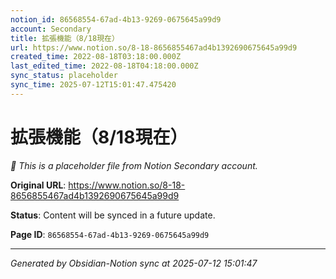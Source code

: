 ```yaml
---
notion_id: 86568554-67ad-4b13-9269-0675645a99d9
account: Secondary
title: 拡張機能（8/18現在）
url: https://www.notion.so/8-18-8656855467ad4b1392690675645a99d9
created_time: 2022-08-18T03:18:00.000Z
last_edited_time: 2022-08-18T04:18:00.000Z
sync_status: placeholder
sync_time: 2025-07-12T15:01:47.475420
---
```


# 拡張機能（8/18現在）

*🔄 This is a placeholder file from Notion Secondary account.*

**Original URL**: https://www.notion.so/8-18-8656855467ad4b1392690675645a99d9

**Status**: Content will be synced in a future update.

**Page ID**: `86568554-67ad-4b13-9269-0675645a99d9`

---

*Generated by Obsidian-Notion sync at 2025-07-12 15:01:47*
